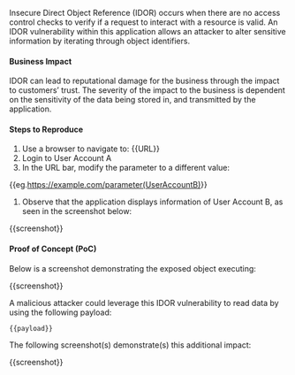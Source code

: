 Insecure Direct Object Reference (IDOR) occurs when there are no access control checks to verify if a request to interact with a resource is valid. An IDOR vulnerability within this application allows an attacker to alter sensitive information by iterating through object identifiers.

#### Business Impact

IDOR can lead to reputational damage for the business through the impact to customers’ trust. The severity of the impact to the business is dependent on the sensitivity of the data being stored in, and transmitted by the application.

#### Steps to Reproduce

1. Use a browser to navigate to: {{URL}}
1. Login to User Account A
1. In the URL bar, modify the parameter to a different value:

{{eg.<https://example.com/parameter(UserAccountB)>}}

1. Observe that the application displays information of User Account B, as seen in the screenshot below:  

{{screenshot}}

#### Proof of Concept (PoC)

Below is a screenshot demonstrating the exposed object executing:

{{screenshot}}

A malicious attacker could leverage this IDOR vulnerability to read data by using the following payload:  
  
``` bash
{{payload}}
```

The following screenshot(s) demonstrate(s) this additional impact:

{{screenshot}}
